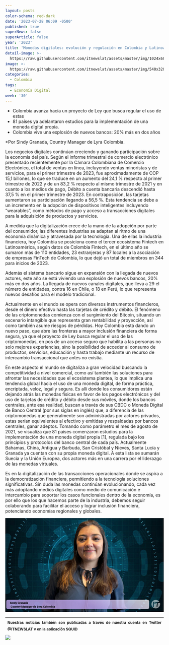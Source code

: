 ```yaml
---
layout: posts
color-schema: red-dark
date: '2023-07-28 06:09 -0500'
published: true
superNews: false
superArticle: false
year: '2023'
title: 'Monedas digitales: evolución y regulación en Colombia y Latinoamérica'
detail-image: >-
  https://raw.githubusercontent.com/itnewslat/assets/master/img/1024x680/Sindy-Granada-g.jpg
image: >-
  https://raw.githubusercontent.com/itnewslat/assets/master/img/540x320/Sindy-Granada--p.jpg
categories:
  - Colombia
tags:
  - Economía Digital
week: '30'
---
```

- Colombia avanza hacia un proyecto de Ley que busca regular el uso de estas
- 81 países ya adelantaron estudios para la implementación de una moneda digital propia.
- Colombia vive una explosión de nuevos bancos: 20% más en dos años

 

*Por Sindy Granada, Country Manager de Lyra Colombia.


Los negocios digitales continúan creciendo y ganando participación sobre la economía del país. Según el informe trimestral de comercio electrónico presentado recientemente por la Cámara Colombiana de Comercio Electrónico, el total de ventas en línea, incluyendo ventas minoristas y de servicios, para el primer trimestre de 2023, fue aproximadamente de COP 15,1 billones, lo que se traduce en un aumento del 24,1 % respecto al primer trimestre de 2022 y de un 83,2 % respecto al mismo trimestre de 2021 y en cuanto a los medios de pago, Débito a cuenta bancaria descendió hasta 37,5 % en el primer trimestre de 2023. En contraposición, las tarjetas aumentaron su participación llegando a 56,5 %. Esta tendencia se debe a un incremento en la adopción de dispositivos inteligentes incluyendo “wearables”, como métodos de pago y acceso a transacciones digitales para la adquisición de productos y servicios.

A medida que la digitalización crece de la mano de la adopción por parte del consumidor, las diferentes industrias se adaptan al ritmo de una economía dinámica y atravesada por la tecnología. Una de ellas la industria financiera, hoy Colombia se posiciona como el tercer ecosistema Fintech en Latinoamérica, según datos de Colombia Fintech, en el último año se sumaron más de 110 entidades, 23 extranjeras y 87 locales a la asociación de empresas FinTech de Colombia, lo que dejó un total de miembros en 344 para inicios de 2023.

Además el sistema bancario sigue en expansión con la llegada de nuevos actores, este año se está viviendo una explosión de nuevos bancos, 20% más en dos años. La llegada de nuevos canales digitales, que lleva a 29 el número de entidades, contra 16 en Chile, o 18 en Perú, lo que representa nuevos desafíos para el modelo tradicional. 

Actualmente en el mundo se opera con diversos instrumentos financieros, desde el dinero efectivo hasta las tarjetas de crédito y débito. El fenómeno de las criptomonedas comienza con el surgimiento del Bitcoin, situando un escenario intangible que representa gran rentabilidad y proyección, así como también asume riesgos de pérdidas. Hoy Colombia está dando un nuevo paso, que abre las fronteras a mayor inclusión financiera de forma segura, ya que el proyecto de Ley busca regular el uso de las criptomonedas, en pos de un acceso seguro que habilita a las personas no solo mejores experiencias, sino la posibilidad de acceder al consumo de productos, servicios, educación y hasta trabajo mediante un recurso de intercambio transaccional que antes no existía.

En este aspecto el mundo se digitaliza a gran velocidad buscando la competitividad a nivel comercial, como así también las soluciones para afrontar las necesidades que el ecosistema plantea, lo que implica una tendencia global hacia el uso de una moneda digital, de forma práctica, encriptada, veloz, legal y segura. Es allí donde los consumidores están dejando atrás las monedas físicas en favor de los pagos electrónicos y del uso de tarjetas de crédito y débito desde sus móviles, donde los bancos centrales, ante esa realidad, buscan a través de sus CBDC o Moneda Digital de Banco Central (por sus siglas en inglés) que, a diferencia de las criptomonedas que generalmente son administradas por actores privados, estas serían equivalentes al efectivo y emitidas y respaldadas por bancos centrales, ganar adeptos. Tomando como parámetro el mes de agosto de 2021, se visualiza que 81 países comenzaron estudios para la implementación de una moneda digital propia [1], regulada bajo los principios y protocolos del banco central de cada país. Actualmente Bahamas, China, Antigua y Barbuda, San Cristóbal y Nieves, Santa Lucía y Granada ya cuentan con su propia moneda digital. A esta lista se sumarán Suecia y la Unión Europea, dos actores más en una carrera por el liderazgo de las monedas virtuales. 

Es en la digitalización de las transacciones operacionales donde se aspira a la democratización financiera, permitiendo a la tecnología soluciones significativas.  Sin duda las monedas continúan evolucionando, cada vez más adoptando medios digitales como medio de comunicación e intercambio para soportar los casos funcionales dentro de la economía, es por ello que los que hacemos parte de la industria, debemos seguir colaborando para facilitar el acceso y lograr inclusión financiera, potenciando economías regionales y globales.
 
![](https://raw.githubusercontent.com/itnewslat/assets/master/img/540x320/Sindy-Granada-p.jpg)

<table style="height: 42px;" width="569">
<tbody>
<tr>
<td style="text-align: justify;"><sub><strong>Nuestras noticias también son publicadas a través de nuestra cuenta en Twitter <a href="https://twitter.com/itnewslat?lang=es">@ITNEWSLAT</a> y en la aplicación <a href="https://squidapp.co/en/">SQUID</a></strong></sub></td>
</tr>
</tbody>
</table>
<img src="https://tracker.metricool.com/c3po.jpg?hash=56f88a41e39ab42c063cc51676587a04"/>